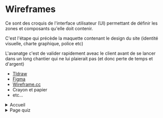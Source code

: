 # Wireframes

Ce sont des croquis de l'interface utilisateur (UI) permettant de définir les zones et composants qu'elle doit contenir.

C'est l'étape qui précède la maquette contenant le design du site (identité visuelle, charte graphique, police etc)

L'avanatge c'est de valider rapidement aveac le client avant de se lancer dans un long chantier qui ne lui plaierait pas (et donc perte de temps et d'argent)

- [Tldraw](https://www.tldraw.com/)
- [Figma](https://www.figma.com/fr/)
- [Wireframe.cc](https://wireframe.cc/)
- Crayon et papier
- etc...

<details>

<summary>Accueil</summary>

![Accueil](./wireframes/accueil.png)

</details>

<details>

<summary>Page quiz</summary>

![Quiz](./wireframes/quiz.png)

</details>

